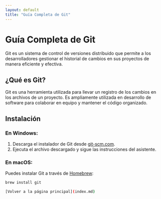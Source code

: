 ```yaml
---
layout: default
title: "Guía Completa de Git"
---
```


# Guía Completa de Git

Git es un sistema de control de versiones distribuido que permite a los desarrolladores gestionar el historial de cambios en sus proyectos de manera eficiente y efectiva.

## ¿Qué es Git?

Git es una herramienta utilizada para llevar un registro de los cambios en los archivos de un proyecto. Es ampliamente utilizada en desarrollo de software para colaborar en equipo y mantener el código organizado.

## Instalación

### En Windows:
1. Descarga el instalador de Git desde [git-scm.com](https://git-scm.com/).
2. Ejecuta el archivo descargado y sigue las instrucciones del asistente.

### En macOS:
Puedes instalar Git a través de [Homebrew](https://brew.sh/):

```bash
brew install git

[Volver a la página principal](index.md)